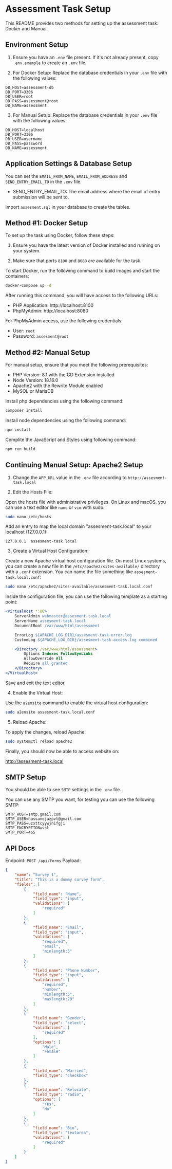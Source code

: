 # Assessment Task Setup

This README provides two methods for setting up the assessment task: Docker and Manual.

## Environment Setup

1. Ensure you have an `.env` file present. If it's not already present, copy `.env.example` to create an `.env` file.

2. For Docker Setup: Replace the database credentials in your `.env` file with the following values:

```env
DB_HOST=assessment-db
DB_PORT=3306
DB_USER=root
DB_PASS=assessment@root
DB_NAME=assessment
```

3. For Manual Setup: Replace the database credentials in your `.env` file with the following values:

```env
DB_HOST=localhost
DB_PORT=3306
DB_USER=username
DB_PASS=password
DB_NAME=assessment
```

## Application Settings & Database Setup
You can set the `EMAIL_FROM_NAME`, `EMAIL_FROM_ADDRESS` and `SEND_ENTRY_EMAIL_TO` in the `.env` file.

- SEND_ENTRY_EMAIL_TO: The email address where the email of entry submission will be sent to.

Import `assesment.sql` in your database to create the tables.

## Method #1: Docker Setup

To set up the task using Docker, follow these steps:

1. Ensure you have the latest version of Docker installed and running on your system.

2. Make sure that ports `8100` and `8080` are available for the task.


To start Docker, run the following command to build images and start the containers:

```sh
docker-compose up -d
```


After running this command, you will have access to the following URLs:

- PHP Application: http://localhost:8100
- PhpMyAdmin: http://localhost:8080

For PhpMyAdmin access, use the following credentials:
- User: `root`
- Password: `assesment@root`

## Method #2: Manual Setup
For manual setup, ensure that you meet the following prerequisites:

- PHP Version: 8.1 with the GD Extension installed
- Node Version: 18.16.0
- Apache2 with the Rewrite Module enabled
- MySQL or MariaDB

Install php dependencies using the following command:
```sh
composer install
```

Install node dependencies using the following command:
```sh
npm install
```

Complite the JavaScript and Styles using following command:
```sh
npm run build
``` 

## Continuing Manual Setup: Apache2 Setup

1. Change the `APP_URL` value in the `.env` file according to `http://assesment-task.local`

2. Edit the Hosts File:

Open the hosts file with administrative privileges. On Linux and macOS, you can use a text editor like `nano` or `vim` with sudo:
```sh
sudo nano /etc/hosts
```
Add an entry to map the local domain "assesment-task.local" to your localhost (127.0.0.1):
```plaintext
127.0.0.1  assesment-task.local
```

3. Create a Virtual Host Configuration:

Create a new Apache virtual host configuration file. On most Linux systems, you can create a new file in the `/etc/apache2/sites-available/` directory with a `.conf` extension. You can name the file something like `assesment-task.local.conf`:
```sh
sudo nano /etc/apache2/sites-available/assesment-task.local.conf
```

Inside the configuration file, you can use the following template as a starting point:

```apache
<VirtualHost *:80>
    ServerAdmin webmaster@assesment-task.local
    ServerName assesment-task.local
    DocumentRoot /var/www/html/assessment

    ErrorLog ${APACHE_LOG_DIR}/assesment-task-error.log
    CustomLog ${APACHE_LOG_DIR}/assesment-task-access.log combined

    <Directory /var/www/html/assessment>
        Options Indexes FollowSymLinks
        AllowOverride All
        Require all granted
    </Directory>
</VirtualHost>
```

Save and exit the text editor.

4. Enable the Virtual Host:

Use the `a2ensite` command to enable the virtual host configuration:

```sh
sudo a2ensite assesment-task.local.conf
```

5. Reload Apache:

To apply the changes, reload Apache:

```sh
sudo systemctl reload apache2
```

Finally, you should now be able to access website on:

http://assesment-task.local

## SMTP Setup
You should be able to see `SMTP` settings in the `.env` file.

You can use any SMTP you want, for testing you can use the following SMTP:
```env
SMTP_HOST=smtp.gmail.com
SMTP_USER=hassanejazpvt@gmail.com
SMTP_PASS=uzxttcyywjnifgji
SMTP_ENCRYPTION=ssl
SMTP_PORT=465
```

## API Docs
Endpoint: `POST /api/forms`
Payload:
```json
{
	"name": "Survey 1",
	"title": "This is a dummy survey form",
	"fields": [
		{
			"field_name": "Name",
			"field_type": "input",
			"validations": [
				"required"
			]
		},
        {
			"field_name": "Email",
			"field_type": "input",
			"validations": [
				"required",
                "email",
                "minlength:5"
			]
		},
        {
			"field_name": "Phone Number",
			"field_type": "input",
			"validations": [
				"required",
                "number",
                "minlength:5",
                "maxlength:20"
			]
		},
        {
			"field_name": "Gender",
			"field_type": "select",
			"validations": [
				"required"
			],
            "options": [
                "Male",
                "Female"
            ]
		},
        {
			"field_name": "Married",
			"field_type": "checkbox"
		},
        {
			"field_name": "Relocate",
			"field_type": "radio",
            "options": [
                "Yes",
                "No"
            ]
		},
        {
			"field_name": "Bio",
			"field_type": "textarea",
			"validations": [
				"required"
			]
		}
	]
}
```